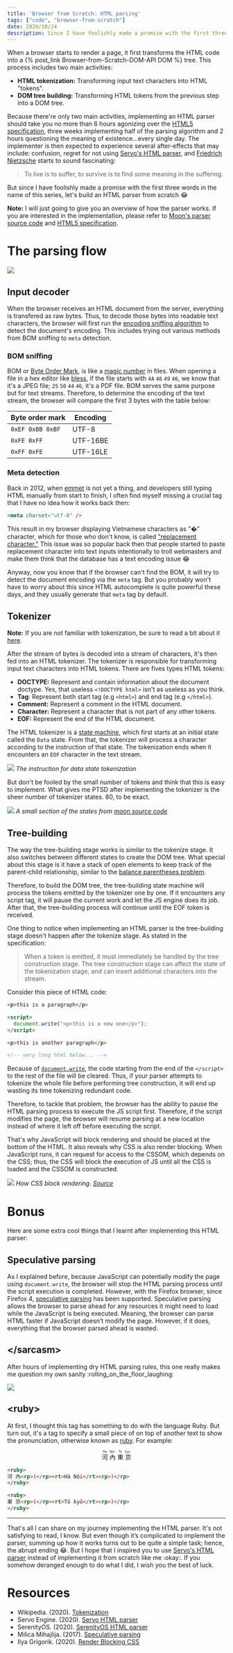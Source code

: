```yaml
---
title: 'Browser from Scratch: HTML parsing'
tags: ["code", "browser-from-scratch"]
date: 2020/10/24
description: Since I have foolishly made a promise with the first three words in the name of this series, let's build an HTML parser from scratch.
---
```


When a browser starts to render a page, it first transforms the HTML code into a {% post_link Browser-from-Scratch-DOM-API DOM %} tree. This process includes two main activities:

- **HTML tokenization:** Transforming input text characters into HTML "tokens".
- **DOM tree building:** Transforming HTML tokens from the previous step into a DOM tree.

Because there're only two main activities, implementing an HTML parser should take you no more than 6 hours agonizing over the [HTML5 specification][3], three weeks implementing half of the parsing algorithm and 2 hours questioning the meaning of existence...every single day. The implementer is then expected to experience several after-effects that may include: confusion, regret for not using [Servo's HTML parser][1], and [Friedrich Nietzsche][2] starts to sound fascinating:

> To live is to suffer, to survive is to find some meaning in the suffering.

But since I have foolishly made a promise with the first three words in the name of this series, let's build an HTML parser from scratch :joy:

**Note:** I will just going to give you an overview of how the parser works. If you are interested in the implementation, please refer to [Moon's parser source code][14] and [HTML5 specification][3].

# The parsing flow

![](/blog/Browser-from-Scratch-HTML-parsing/html-parsing-process.png)

## Input decoder

When the browser receives an HTML document from the server, everything is transfered as raw bytes. Thus, to decode those bytes into readable text characters, the browser will first run the [encoding sniffing algorithm][4] to detect the document's encoding. This includes trying out various methods from BOM sniffing to `meta` detection.

### BOM sniffing

BOM or [Byte Order Mark][5], is like a [magic number][6] in files. When opening a file in a hex editor like [bless][7], if the file starts with `4A` `46` `49` `46`, we know that it's a JPEG file; `25` `50` `44` `46`, it's a PDF file. BOM serves the same purpose but for text streams. Therefore, to determine the encoding of the text stream, the browser will compare the first 3 bytes with the table below:

| Byte order mark                               | Encoding |
|-----------------------------------------------|----------|
| <code class="no-float">0xEF 0xBB 0xBF</code>  | UTF-8    |
| <code class="no-float">0xFE 0xFF</code>       | UTF-16BE |
| <code class="no-float">0xFF 0xFE</code>       | UTF-16LE |

### Meta detection

Back in 2012, when [emmet][8] is not yet a thing, and developers still typing HTML manually from start to finish, I often find myself missing a crucial tag that I have no idea how it works back then:

```html
<meta charset="utf-8" />
```

This result in my browser displaying Vietnamese characters as "�" character, which for those who don't know, is called ["replacement character."][9] This issue was so popular back then that people started to paste replacement character into text inputs intentionally to troll webmasters and make them think that the database has a text encoding issue :joy:

Anyway, now you know that if the browser can't find the BOM, it will try to detect the document encoding via the `meta` tag. But you probably won't have to worry about this since HTML autocomplete is quite powerful these days, and they usually generate that `meta` tag by default.

## Tokenizer

**Note:** If you are not familiar with tokenization, be sure to read a bit about it [here][19].

After the stream of bytes is decoded into a stream of characters, it's then fed into an HTML tokenizer. The tokenizer is responsible for transforming input text characters into HTML tokens. There are fives types HTML tokens:

- **DOCTYPE:** Represent and contain information about the document doctype. Yes, that useless `<!DOCTYPE html>` isn't as useless as you think.
- **Tag**: Represent both start tag (e.g `<html>`) and end tag (e.g `</html>`).
- **Comment:** Represent a comment in the HTML document.
- **Character:** Represent a character that is not part of any other tokens.
- **EOF:** Represent the end of the HTML document.

The HTML tokenizer is a [state machine][20], which first starts at an initial state called the `Data` state. From that, the tokenizer will process a character according to the instruction of that state. The tokenization ends when it encounters an `EOF` character in the text stream.

![](/blog/Browser-from-Scratch-HTML-parsing/html-tokenize-data.png)
*The instruction for data state tokenization*

But don't be fooled by the small number of tokens and think that this is easy to implement. What gives me PTSD after implementing the tokenizer is the sheer number of tokenizer states. 80, to be exact.

![](/blog/Browser-from-Scratch-HTML-parsing/html-tokenizer-states.png)
*A small section of the states from [moon source code][10]*

## Tree-building

The way the tree-building stage works is similar to the tokenize stage. It also switches between different states to create the DOM tree. What special about this stage is it have a stack of open elements to keep track of the parent-child relationship, similar to the [balance parentheses problem][13].

Therefore, to build the DOM tree, the tree-building state machine will process the tokens emitted by the tokenizer one by one. If it encounters any script tag, it will pause the current work and let the JS engine does its job. After that, the tree-building process will continue until the EOF token is received.

One thing to notice when implementing an HTML parser is the tree-building stage doesn't happen after the tokenize stage. As stated in the specification:

> When a token is emitted, it must immediately be handled by the tree construction stage. The tree construction stage can affect the state of the tokenization stage, and can insert additional characters into the stream.

Consider this piece of HTML code:

```html
<p>this is a paragraph</p>

<script>
  document.write("<p>this is a new one</p>");
</script>

<p>this is another paragraph</p>

<!-- very long html below... -->
```

Because of [`document.write`][11], the code starting from the end of the `</script>` to the rest of the file will be cleared. Thus, if your parser attempts to tokenize the whole file before performing tree construction, it will end up wasting its time tokenizing redundant code.

Therefore, to tackle that problem, the browser has the ability to pause the HTML parsing process to execute the JS script first. Therefore, if the script modifies the page, the browser will resume parsing at a new location instead of where it left off before executing the script.

That's why JavaScript will block rendering and should be placed at the bottom of the HTML. It also reveals why CSS is also render blocking. When JavaScript runs, it can request for access to the CSSOM, which depends on the CSS; thus, the CSS will block the execution of JS until all the CSS is loaded and the CSSOM is constructed.

![](/blog/Browser-from-Scratch-HTML-parsing/html-blocking.png)
*How CSS block rendering. [Source][15]*

# Bonus

Here are some extra cool things that I learnt after implementing this HTML parser:

## Speculative parsing

As I explained before, because JavaScript can potentially modify the page using `document.write`, the browser will stop the HTML parsing process until the script execution is completed. However, with the Firefox browser, since Firefox 4, [speculative parsing][15] has been supported. Speculative parsing allows the browser to parse ahead for any resources it might need to load while the JavaScript is being executed. Meaning, the browser can parse HTML faster if JavaScript doesn’t modify the page. However, if it does, everything that the browser parsed ahead is wasted.

## </sarcasm\>

After hours of implementing dry HTML parsing rules, this one really makes me question my own sanity :rolling_on_the_floor_laughing:

![](/blog/Browser-from-Scratch-HTML-parsing/html-sarcasm.png)

## <ruby\>

At first, I thought this tag has something to do with the language Ruby. But turn out, it's a tag to specify a small piece of on top of another text to show the pronunciation, otherwise known as [ruby][16]. For example:

<p style="text-align: center">
<ruby>
河 內<rp>(</rp><rt>Hà Nội</rt><rp>)</rp>
</ruby>

<ruby>
東 京<rp>(</rp><rt>Tō kyō</rt><rp>)</rp>
</ruby>
</p>

```html
<ruby>
河 內<rp>(</rp><rt>Hà Nội</rt><rp>)</rp>
</ruby>

<ruby>
東 京<rp>(</rp><rt>Tō kyō</rt><rp>)</rp>
</ruby>
```

---

That's all I can share on my journey implementing the HTML parser. It's not satisfying to read, I know. But even though it’s complicated to implement the parser, summing up how it works turns out to be quite a simple task; hence, the abrupt ending :joy:. But I hope that I inspired you to use [Servo's HTML parser][1] instead of implementing it from scratch like me :okay:. If you somehow deranged enough to do what I did, I wish you the best of luck.

# Resources
- Wikipedia. (2020). [Tokenization][19]
- Servo Engine. (2020). [Servo HTML parser][1]
- SerenityOS. (2020). [SerenityOS HTML parser][17]
- Milica Mihajlija. (2017). [Speculative parsing][15]
- Ilya Grigorik. (2020). [Render Blocking CSS][15]

[1]: https://github.com/servo/html5ever/
[2]: https://en.wikipedia.org/wiki/Friedrich_Nietzsche
[3]: https://html.spec.whatwg.org/
[4]: https://html.spec.whatwg.org/#encoding-sniffing-algorithm
[5]: https://en.wikipedia.org/wiki/Byte_order_mark
[6]: https://en.wikipedia.org/wiki/Magic_number_(programming)#Magic_numbers_in_files
[7]: https://community.linuxmint.com/software/view/bless
[8]: https://emmet.io/
[9]: https://en.wikipedia.org/wiki/Specials_(Unicode_block)
[10]: https://github.com/ZeroX-DG/moon/blob/master/components/html/src/tokenizer/state.rs
[11]: https://developer.mozilla.org/en-US/docs/Web/API/Document/write
[12]: https://html.spec.whatwg.org/#parsing-main-inhtml
[13]: https://leetcode.com/problems/valid-parentheses/
[14]: https://github.com/ZeroX-DG/moon/tree/master/components/html
[15]: https://hacks.mozilla.org/2017/09/building-the-dom-faster-speculative-parsing-async-defer-and-preload/
[16]: https://en.wikipedia.org/wiki/Ruby_character
[17]: https://github.com/SerenityOS/serenity/tree/master/Libraries/LibWeb/HTML/Parser
[18]: https://developers.google.com/web/fundamentals/performance/critical-rendering-path/render-blocking-css
[19]: https://en.wikipedia.org/wiki/Lexical_analysis#Tokenization
[20]: https://www.freecodecamp.org/news/state-machines-basics-of-computer-science-d42855debc66/

